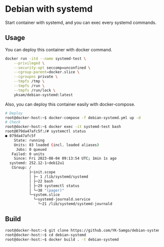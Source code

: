 # Debian with systemd

Start container with systemd, and you can exec every systemd commands.

## Usage

You can deploy this container with docker command.

```bash
docker run -itd --name systemd-test \
    --privileged \
    --security-opt seccomp=unconfined \
    --cgroup-parent=docker.slice \
    --cgroupns private \
    --tmpfs /tmp \
    --tmpfs /run \
    --tmpfs /run/lock \
    yksam/debian-systemd:latest
```

Also, you can deploy this container easily with docker-compose.

```bash
# Deploy
root@docker-host:~$ docker-compose -f debian-systemd.yml up -d
# Check
root@docker-host:~$ docker exec -it systemd-test bash
root@079da47afc5f:/# systemctl status
● 079da47afc5f
    State: running
    Units: 83 loaded (incl. loaded aliases)
     Jobs: 0 queued
   Failed: 0 units
    Since: Fri 2023-08-04 09:13:54 UTC; 1min 1s ago
  systemd: 252.12-1~deb12u1
   CGroup: /
           ├─init.scope
           │ ├─ 1 /lib/systemd/systemd
           │ ├─22 bash
           │ ├─29 systemctl status
           │ └─30 "(pager)"
           └─system.slice
             └─systemd-journald.service
               └─21 /lib/systemd/systemd-journald
```

## Build

```bash
root@docker-host:~$ git clone https://github.com/YK-Samgo/debian-systemd.git
root@docker-host:~$ cd debian-systemd
root@docker-host:~$ docker build . -t debian-systemd
```
